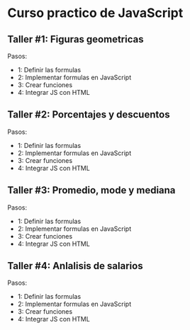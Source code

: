 # Curso practico de JavaScript

## Taller #1: Figuras geometricas

Pasos:
- 1: Definir las formulas
- 2: Implementar formulas en JavaScript
- 3: Crear funciones
- 4: Integrar JS con HTML

## Taller #2: Porcentajes y descuentos

Pasos:
- 1: Definir las formulas
- 2: Implementar formulas en JavaScript
- 3: Crear funciones
- 4: Integrar JS con HTML

## Taller #3: Promedio, mode y mediana

Pasos:
- 1: Definir las formulas
- 2: Implementar formulas en JavaScript
- 3: Crear funciones
- 4: Integrar JS con HTML

## Taller #4: Anlalisis de salarios

Pasos:
- 1: Definir las formulas
- 2: Implementar formulas en JavaScript
- 3: Crear funciones
- 4: Integrar JS con HTML